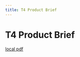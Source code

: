 ```yaml
---
title: T4 Product Brief
---
```


# T4 Product Brief

[local pdf](../../../pdfs/T4%20Product%20Brief.pdf)
